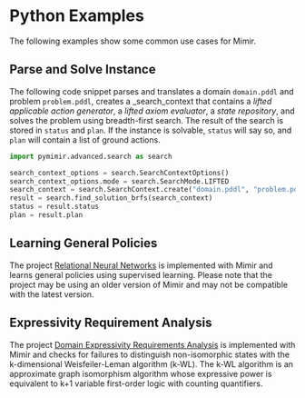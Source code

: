 # Python Examples

The following examples show some common use cases for Mimir.

## Parse and Solve Instance

The following code snippet parses and translates a domain `domain.pddl` and problem `problem.pddl`, creates a _search_context that contains a _lifted applicable action generator_, a _lifted axiom evaluator_, a _state repository_, and solves the problem using breadth-first search. The result of the search is stored in `status` and `plan`. If the instance is solvable, `status` will say so, and `plan` will contain a list of ground actions.

```python
import pymimir.advanced.search as search

search_context_options = search.SearchContextOptions()
search_context_options.mode = search.SearchMode.LIFTED
search_context = search.SearchContext.create("domain.pddl", "problem.pddl", search_context_options)
result = search.find_solution_brfs(search_context)
status = result.status
plan = result.plan
```

## Learning General Policies

The project [Relational Neural Networks](https://github.com/simon-stahlberg/relational-neural-network-python) is implemented with Mimir and learns general policies using supervised learning.
Please note that the project may be using an older version of Mimir and may not be compatible with the latest version.

## Expressivity Requirement Analysis

The project [Domain Expressivity Requirements Analysis](https://github.com/drexlerd/isomorphism-code) is implemented with Mimir and checks for failures to distinguish non-isomorphic states with the k-dimensional Weisfeiler-Leman algorithm (k-WL). The k-WL algorithm is an approximate graph isomorphism algorithm whose expressive power is equivalent to k+1 variable first-order logic with counting quantifiers.
